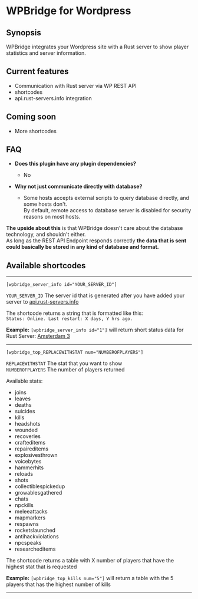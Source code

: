 
# WPBridge for Wordpress

## Synopsis

WPBridge integrates your Wordpress site with a Rust server to show player statistics and server information.

## Current features

+ Communication with Rust server via WP REST API
+ shortcodes
+ api.rust-servers.info integration

## Coming soon

+ More shortcodes

## FAQ
+ **Does this plugin have any plugin dependencies?**
  + No
+ **Why not just communicate directly with database?**
  
  + Some hosts accepts external scripts to query database directly, and some hosts don't.<br>
  By default, remote access to database server is disabled for security reasons on most hosts.

**The upside about this** is that WPBridge doesn't care about the database technology, and shouldn't either.<br>As long as the REST API Endpoint responds correctly **the data that is sent could basically be stored in any kind of database and format.**<br>

## Available shortcodes

---

    [wpbridge_server_info id="YOUR_SERVER_ID"]

`YOUR_SERVER_ID` The server id that is generated after you have added your server to [api.rust-servers.info](api.rust-servers.info)

The shortcode returns a string that is formatted like this:<br>`Status: Online. Last restart: X days, Y hrs ago.`

**Example:** `[wpbridge_server_info id="1"]` will return short status data for Rust Server: [Amsterdam 3](https://api.rust-servers.info/status/1)

---

    [wpbridge_top_REPLACEWITHSTAT num="NUMBEROFPLAYERS"]

`REPLACEWITHSTAT` The stat that you want to show<br>
`NUMBEROFPLAYERS` The number of players returned

Available stats:
+ joins            
+ leaves               
+ deaths               
+ suicides             
+ kills                
+ headshots            
+ wounded              
+ recoveries           
+ crafteditems         
+ repaireditems        
+ explosivesthrown     
+ voicebytes           
+ hammerhits           
+ reloads              
+ shots                
+ collectiblespickedup 
+ growablesgathered    
+ chats                
+ npckills             
+ meleeattacks         
+ mapmarkers           
+ respawns             
+ rocketslaunched      
+ antihackviolations   
+ npcspeaks            
+ researcheditems  


The shortcode returns a table with X number of players that have the highest stat that is requested

**Example:** `[wpbridge_top_kills num="5"]` will return a table with the 5 players that has the highest number of kills

---